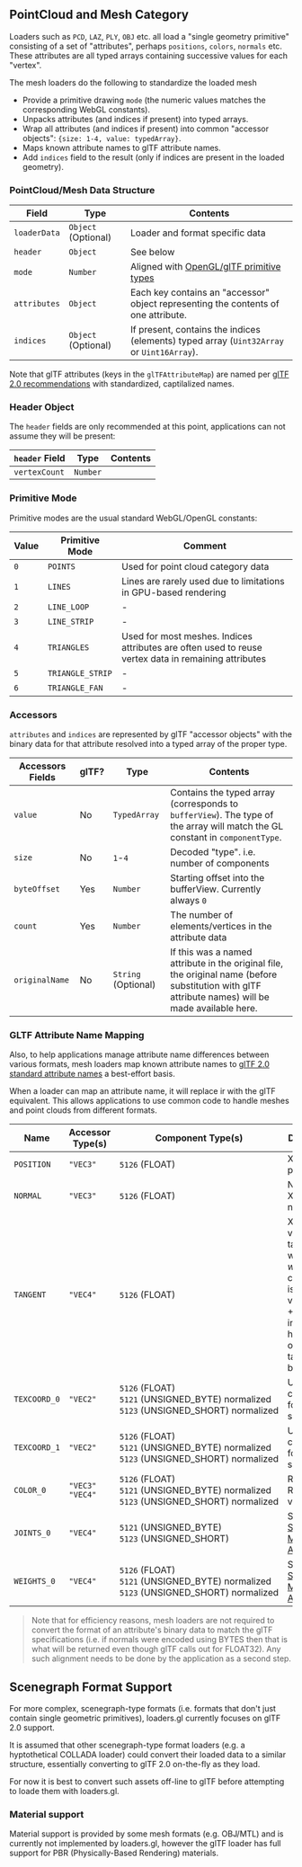 ## PointCloud and Mesh Category

Loaders such as `PCD`, `LAZ`, `PLY`, `OBJ` etc. all load a "single geometry primitive" consisting of a set of "attributes", perhaps `positions`, `colors`, `normals` etc. These attributes are all typed arrays containing successive values for each "vertex".

The mesh loaders do the following to standardize the loaded mesh

- Provide a primitive drawing `mode` (the numeric values matches the corresponding WebGL constants).
- Unpacks attributes (and indices if present) into typed arrays.
- Wrap all attributes (and indices if present) into common "accessor objects": `{size: 1-4, value: typedArray}`.
- Maps known attribute names to glTF attribute names.
- Add `indices` field to the result (only if indices are present in the loaded geometry).

### PointCloud/Mesh Data Structure

| Field        | Type                | Contents                                                                                                                 |
| ------------ | ------------------- | ------------------------------------------------------------------------------------------------------------------------ |
| `loaderData` | `Object` (Optional) | Loader and format specific data                                                                                          |
| `header`     | `Object`            | See below                                                                                                                |
| `mode`       | `Number`            | Aligned with [OpenGL/glTF primitive types](https://github.com/KhronosGroup/glTF/tree/master/specification/2.0#primitive) |
| `attributes` | `Object`            | Each key contains an "accessor" object representing the contents of one attribute.                                       |
| `indices`    | `Object` (Optional) | If present, contains the indices (elements) typed array (`Uint32Array` or `Uint16Array`).                                |

Note that glTF attributes (keys in the `glTFAttributeMap`) are named per [glTF 2.0 recommendations](https://github.com/KhronosGroup/glTF/tree/master/specification/2.0#geometry) with standardized, captilalized names.

### Header Object

The `header` fields are only recommended at this point, applications can not assume they will be present:

| `header` Field | Type     | Contents |
| -------------- | -------- | -------- |
| `vertexCount`  | `Number` |          |

### Primitive Mode

Primitive modes are the usual standard WebGL/OpenGL constants:

| Value | Primitive Mode   | Comment                                                                                              |
| ----- | ---------------- | ---------------------------------------------------------------------------------------------------- |
| `0`   | `POINTS`         | Used for point cloud category data                                                                   |
| `1`   | `LINES`          | Lines are rarely used due to limitations in GPU-based rendering                                      |
| `2`   | `LINE_LOOP`      | -                                                                                                    |
| `3`   | `LINE_STRIP`     | -                                                                                                    |
| `4`   | `TRIANGLES`      | Used for most meshes. Indices attributes are often used to reuse vertex data in remaining attributes |
| `5`   | `TRIANGLE_STRIP` | -                                                                                                    |
| `6`   | `TRIANGLE_FAN`   | -                                                                                                    |

### Accessors

`attributes` and `indices` are represented by glTF "accessor objects" with the binary data for that attribute resolved into a typed array of the proper type.

| Accessors Fields | glTF? | Type                | Contents                                                                                                                                           |
| ---------------- | ----- | ------------------- | -------------------------------------------------------------------------------------------------------------------------------------------------- |
| `value`          | No    | `TypedArray`        | Contains the typed array (corresponds to `bufferView`). The type of the array will match the GL constant in `componentType`.                       |
| `size`           | No    | `1`-`4`             | Decoded "type". i.e. number of components                                                                                                          |
| `byteOffset`     | Yes   | `Number`            | Starting offset into the bufferView. Currently always `0`                                                                                          |
| `count`          | Yes   | `Number`            | The number of elements/vertices in the attribute data                                                                                              |
| `originalName`   | No    | `String` (Optional) | If this was a named attribute in the original file, the original name (before substitution with glTF attribute names) will be made available here. |

### GLTF Attribute Name Mapping

Also, to help applications manage attribute name differences between various formats, mesh loaders map known attribute names to [glTF 2.0 standard attribute names](https://github.com/KhronosGroup/glTF/tree/master/specification/2.0#geometry) a best-effort basis.

When a loader can map an attribute name, it will replace ir with the glTF equivalent. This allows applications to use common code to handle meshes and point clouds from different formats.

| Name         | Accessor Type(s)     | Component Type(s)                                                                                                  | Description                                                                                                        |
| ------------ | -------------------- | ------------------------------------------------------------------------------------------------------------------ | ------------------------------------------------------------------------------------------------------------------ |
| `POSITION`   | `"VEC3"`             | `5126`&nbsp;(FLOAT)                                                                                                | XYZ vertex positions                                                                                               |
| `NORMAL`     | `"VEC3"`             | `5126`&nbsp;(FLOAT)                                                                                                | Normalized XYZ vertex normals                                                                                      |
| `TANGENT`    | `"VEC4"`             | `5126`&nbsp;(FLOAT)                                                                                                | XYZW vertex tangents where the _w_ component is a sign value (-1 or +1) indicating handedness of the tangent basis |
| `TEXCOORD_0` | `"VEC2"`             | `5126`&nbsp;(FLOAT)<br>`5121`&nbsp;(UNSIGNED_BYTE)&nbsp;normalized<br>`5123`&nbsp;(UNSIGNED_SHORT)&nbsp;normalized | UV texture coordinates for the first set                                                                           |
| `TEXCOORD_1` | `"VEC2"`             | `5126`&nbsp;(FLOAT)<br>`5121`&nbsp;(UNSIGNED_BYTE)&nbsp;normalized<br>`5123`&nbsp;(UNSIGNED_SHORT)&nbsp;normalized | UV texture coordinates for the second set                                                                          |
| `COLOR_0`    | `"VEC3"`<br>`"VEC4"` | `5126`&nbsp;(FLOAT)<br>`5121`&nbsp;(UNSIGNED_BYTE)&nbsp;normalized<br>`5123`&nbsp;(UNSIGNED_SHORT)&nbsp;normalized | RGB or RGBA vertex color                                                                                           |
| `JOINTS_0`   | `"VEC4"`             | `5121`&nbsp;(UNSIGNED_BYTE)<br>`5123`&nbsp;(UNSIGNED_SHORT)                                                        | See [Skinned Mesh Attributes](#skinned-mesh-attributes)                                                            |
| `WEIGHTS_0`  | `"VEC4"`             | `5126`&nbsp;(FLOAT)<br>`5121`&nbsp;(UNSIGNED_BYTE)&nbsp;normalized<br>`5123`&nbsp;(UNSIGNED_SHORT)&nbsp;normalized | See [Skinned Mesh Attributes](#skinned-mesh-attributes)                                                            |

> Note that for efficiency reasons, mesh loaders are not required to convert the format of an attribute's binary data to match the glTF specifications (i.e. if normals were encoded using BYTES then that is what will be returned even though glTF calls out for FLOAT32). Any such alignment needs to be done by the application as a second step.

## Scenegraph Format Support

For more complex, scenegraph-type formats (i.e. formats that don't just contain single geometric primitives), loaders.gl currently focuses on glTF 2.0 support.

It is assumed that other scenegraph-type format loaders (e.g. a hyptothetical COLLADA loader) could convert their loaded data to a similar structure, essentially converting to glTF 2.0 on-the-fly as they load.

For now it is best to convert such assets off-line to glTF before attempting to loade them with loaders.gl.

### Material support

Material support is provided by some mesh formats (e.g. OBJ/MTL) and is currently not implemented by loaders.gl, however the glTF loader has full support for PBR (Physically-Based Rendering) materials.
